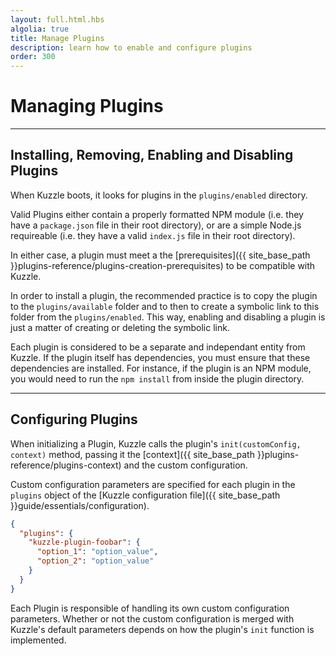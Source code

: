 ```yaml
---
layout: full.html.hbs
algolia: true
title: Manage Plugins
description: learn how to enable and configure plugins
order: 300
---
```


# Managing Plugins

---

## Installing, Removing, Enabling and Disabling Plugins

When Kuzzle boots, it looks for plugins in the `plugins/enabled` directory.

Valid Plugins either contain a properly formatted NPM module (i.e. they have a `package.json` file in their root directory), or are a simple Node.js requireable (i.e. they have a valid `index.js` file in their root directory).

In either case, a plugin must meet a the [prerequisites]({{ site_base_path }}plugins-reference/plugins-creation-prerequisites) to be compatible with Kuzzle.

In order to install a plugin, the recommended practice is to copy the plugin to the `plugins/available` folder and to then to create a symbolic link to this folder from the `plugins/enabled`. This way, enabling and disabling a plugin is just a matter of creating or deleting the symbolic link.

Each plugin is considered to be a separate and independant entity from Kuzzle. If the plugin itself has dependencies, you must ensure that these dependencies are installed. For instance, if the plugin is an NPM module, you would need to run the `npm install` from inside the plugin directory.

---

## Configuring Plugins

When initializing a Plugin, Kuzzle calls the plugin's `init(customConfig, context)` method, passing it the [context]({{ site_base_path }}plugins-reference/plugins-context) and the custom configuration.

Custom configuration parameters are specified for each plugin in the `plugins` object of the [Kuzzle configuration file]({{ site_base_path }}guide/essentials/configuration).

```json
{
  "plugins": {
    "kuzzle-plugin-foobar": {
      "option_1": "option_value",
      "option_2": "option_value"
    }
  }
}
```

Each Plugin is responsible of handling its own custom configuration parameters. Whether or not the custom configuration is merged with Kuzzle's default parameters depends on how the plugin's `init` function is implemented.
